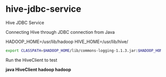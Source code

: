 # hive-jdbc-service
Hive JDBC Service

Connecting Hive through JDBC connection from Java

HADOOP_HOME=/usr/lib/hadoop
HIVE_HOME=/usr/lib/hive/

```sh
export CLASSPATH=$HADOOP_HOME/lib/commons-logging-1.1.3.jar:$HADOOP_HOME/lib/hadoop-common.jar:$HIVE_HOME/lib/hive-jdbc-2.1.1.jar:$HADOOP_HOME/lib/httpcore-4.4.4.jar:$HADOOP_HOME/lib/libthrift-0.9.3.jar:$HADOOP_HOME/lib/log4j-core-2.4.1.jar:$HADOOP_HOME/lib/hadoop-auth.jar:$HADOOP_HOME/lib/httpclient-4.5.3.jar:libfb303-0.9.3.jar:$HADOOP_HOME/lib/log4j-api-2.4.1.jar:$HADOOP_HOME/lib/log4j-slf4j-impl-2.4.1.jar:$HIVE_HOME/lib/hive-service-2.1.1.jar:.:$HIVE_HOME/lib/hive-exec-2.1.1.jar:$HADOOP_HOME/lib/slf4j-log4j12-1.7.10.jar:$HADOOP_HOME/lib/slf4j-api-1.7.10.jar
```

Run the HiveClient to test

**java HiveClient hadoop hadoop**
